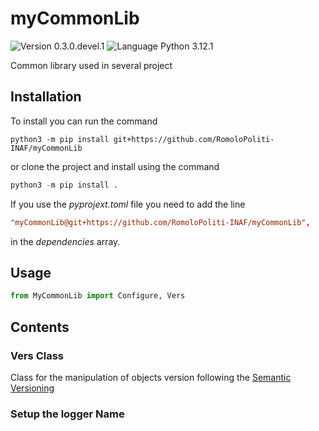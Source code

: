 # myCommonLib
![Version 0.3.0.devel.1](https://img.shields.io/badge/version-0.3.0.devel.1-blue?style=plastic)
![Language Python 3.12.1](https://img.shields.io/badge/python-3.12.1-orange?style=plastic&logo=python)

Common library used in several project

## Installation

To install you can run the command

```console
python3 -m pip install git+https://github.com/RomoloPoliti-INAF/myCommonLib
```
or clone the project and install using the command 

```python
python3 -m pip install .
```

If you use the *pyprojext.toml* file you need to add the line 

```toml
"myCommonLib@git+https://github.com/RomoloPoliti-INAF/myCommonLib",
```
in the *dependencies* array.

## Usage

```python
from MyCommonLib import Configure, Vers
```

## Contents

### Vers Class

Class for the manipulation of objects version following the [Semantic Versioning](https://semver.org/)


### Setup the logger Name